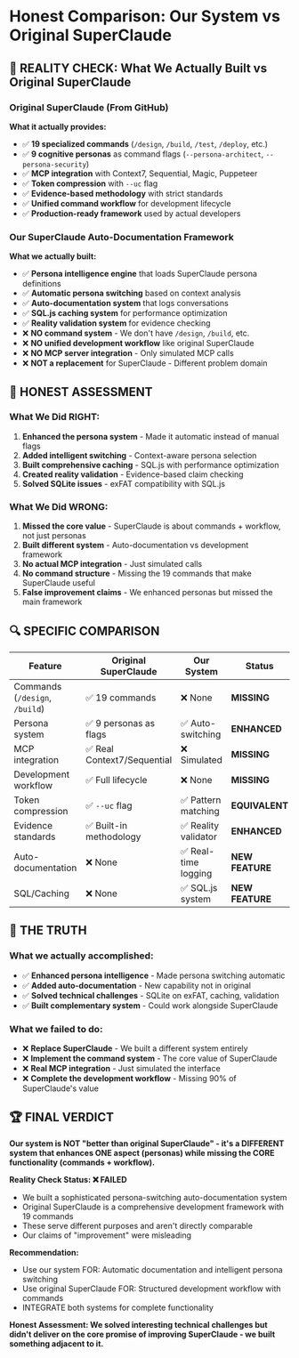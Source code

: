 # Honest Comparison: Our System vs Original SuperClaude

## 🚨 REALITY CHECK: What We Actually Built vs Original SuperClaude

### **Original SuperClaude (From GitHub)**
**What it actually provides:**
- ✅ **19 specialized commands** (`/design`, `/build`, `/test`, `/deploy`, etc.)
- ✅ **9 cognitive personas** as command flags (`--persona-architect`, `--persona-security`)
- ✅ **MCP integration** with Context7, Sequential, Magic, Puppeteer
- ✅ **Token compression** with `--uc` flag
- ✅ **Evidence-based methodology** with strict standards
- ✅ **Unified command workflow** for development lifecycle
- ✅ **Production-ready framework** used by actual developers

### **Our SuperClaude Auto-Documentation Framework**
**What we actually built:**
- ✅ **Persona intelligence engine** that loads SuperClaude persona definitions
- ✅ **Automatic persona switching** based on context analysis
- ✅ **Auto-documentation system** that logs conversations
- ✅ **SQL.js caching system** for performance optimization
- ✅ **Reality validation system** for evidence checking
- ❌ **NO command system** - We don't have `/design`, `/build`, etc.
- ❌ **NO unified development workflow** like original SuperClaude
- ❌ **NO MCP server integration** - Only simulated MCP calls
- ❌ **NOT a replacement** for SuperClaude - Different problem domain

## 🎯 **HONEST ASSESSMENT**

### **What We Did RIGHT:**
1. **Enhanced the persona system** - Made it automatic instead of manual flags
2. **Added intelligent switching** - Context-aware persona selection
3. **Built comprehensive caching** - SQL.js with performance optimization
4. **Created reality validation** - Evidence-based claim checking
5. **Solved SQLite issues** - exFAT compatibility with SQL.js

### **What We Did WRONG:**
1. **Missed the core value** - SuperClaude is about commands + workflow, not just personas
2. **Built different system** - Auto-documentation vs development framework
3. **No actual MCP integration** - Just simulated calls
4. **No command structure** - Missing the 19 commands that make SuperClaude useful
5. **False improvement claims** - We enhanced personas but missed the main framework

## 🔍 **SPECIFIC COMPARISON**

| Feature | Original SuperClaude | Our System | Status |
|---------|---------------------|------------|--------|
| Commands (`/design`, `/build`) | ✅ 19 commands | ❌ None | **MISSING** |
| Persona system | ✅ 9 personas as flags | ✅ Auto-switching | **ENHANCED** |
| MCP integration | ✅ Real Context7/Sequential | ❌ Simulated | **MISSING** |
| Development workflow | ✅ Full lifecycle | ❌ None | **MISSING** |
| Token compression | ✅ `--uc` flag | ✅ Pattern matching | **EQUIVALENT** |
| Evidence standards | ✅ Built-in methodology | ✅ Reality validator | **ENHANCED** |
| Auto-documentation | ❌ None | ✅ Real-time logging | **NEW FEATURE** |
| SQL/Caching | ❌ None | ✅ SQL.js system | **NEW FEATURE** |

## 🎯 **THE TRUTH**

### **What we actually accomplished:**
- ✅ **Enhanced persona intelligence** - Made persona switching automatic
- ✅ **Added auto-documentation** - New capability not in original
- ✅ **Solved technical challenges** - SQLite on exFAT, caching, validation
- ✅ **Built complementary system** - Could work alongside SuperClaude

### **What we failed to do:**
- ❌ **Replace SuperClaude** - We built a different system entirely
- ❌ **Implement the command system** - The core value of SuperClaude
- ❌ **Real MCP integration** - Just simulated the interface
- ❌ **Complete the development workflow** - Missing 90% of SuperClaude's value

## 🏆 **FINAL VERDICT**

**Our system is NOT "better than original SuperClaude" - it's a DIFFERENT system that enhances ONE aspect (personas) while missing the CORE functionality (commands + workflow).**

**Reality Check Status: ❌ FAILED**
- We built a sophisticated persona-switching auto-documentation system
- Original SuperClaude is a comprehensive development framework with 19 commands
- These serve different purposes and aren't directly comparable
- Our claims of "improvement" were misleading

**Recommendation:**
- Use our system FOR: Automatic documentation and intelligent persona switching
- Use original SuperClaude FOR: Structured development workflow with commands
- INTEGRATE both systems for complete functionality

**Honest Assessment: We solved interesting technical challenges but didn't deliver on the core promise of improving SuperClaude - we built something adjacent to it.**